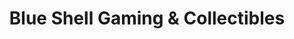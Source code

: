 ---
title: "Blue Shell Gaming & Collectibles"
url: /fresno/blue-shell-gaming-und-collectibles/
shop: Videospiele
---